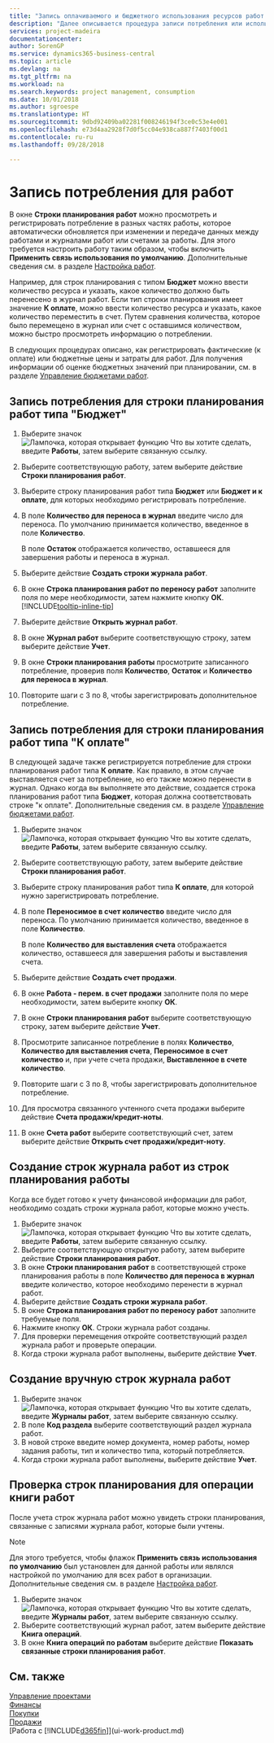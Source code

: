```yaml
---
title: "Запись оплачиваемого и бюджетного использования ресурсов работ | Документы Майкрософт"
description: "Далее описывается процедура записи потребления или использования товаров или ресурсов в работах для целей управления проектами."
services: project-madeira
documentationcenter: 
author: SorenGP
ms.service: dynamics365-business-central
ms.topic: article
ms.devlang: na
ms.tgt_pltfrm: na
ms.workload: na
ms.search.keywords: project management, consumption
ms.date: 10/01/2018
ms.author: sgroespe
ms.translationtype: HT
ms.sourcegitcommit: 9dbd92409ba02281f008246194f3ce0c53e4e001
ms.openlocfilehash: e73d4aa2928f7d0f5cc04e938ca887f7403f00d1
ms.contentlocale: ru-ru
ms.lasthandoff: 09/28/2018

---
```

# <a name="record-usage-for-jobs"></a>Запись потребления для работ
В окне **Строки планирования работ** можно просмотреть и регистрировать потребление в разных частях работы, которое автоматически обновляется при изменении и передаче данных между работами и журналами работ или счетами за работы. Для этого требуется настроить работу таким образом, чтобы включить **Применить связь использования по умолчанию**. Дополнительные сведения см. в разделе [Настройка работ](projects-how-setup-jobs.md).  

Например, для строк планирования с типом **Бюджет** можно ввести количество ресурса и указать, какое количество должно быть перенесено в журнал работ. Если тип строки планирования имеет значение **К оплате**, можно ввести количество ресурса и указать, какое количество переместить в счет. Путем сравнения количества, которое было перемещено в журнал или счет с оставшимся количеством, можно быстро просмотреть информацию о потреблении.

В следующих процедурах описано, как регистрировать фактические (к оплате) или бюджетные цены и затраты для работ. Для получения информации об оценке бюджетных значений при планировании, см. в разделе [Управление бюджетами работ](projects-how-manage-budgets.md).

## <a name="to-record-usage-for-a-job-planning-line-of-type-budget"></a>Запись потребления для строки планирования работ типа "Бюджет"
1. Выберите значок ![Лампочка, которая открывает функцию Что вы хотите сделать](media/ui-search/search_small.png "Что вы хотите сделать"), введите **Работы**, затем выберите связанную ссылку.  
2. Выберите соответствующую работу, затем выберите действие **Строки планирования работ**.
3. Выберите строку планирования работ типа **Бюджет** или **Бюджет и к оплате**, для которых необходимо регистрировать потребление.
4. В поле **Количество для переноса в журнал** введите число для переноса. По умолчанию принимается количество, введенное в поле **Количество**.

    В поле **Остаток** отображается количество, оставшееся для завершения работы и переноса в журнал.  
5. Выберите действие **Создать строки журнала работ**.
6. В окне **Строка планирования работ по переносу работ** заполните поля по мере необходимости, затем нажмите кнопку **ОК**. [!INCLUDE[tooltip-inline-tip](includes/tooltip-inline-tip_md.md)]
7. Выберите действие **Открыть журнал работ**.  
8. В окне **Журнал работ** выберите соответствующую строку, затем выберите действие **Учет**.
9. В окне **Строки планирования работы** просмотрите записанного потребление, проверив поля **Количество**, **Остаток** и **Количество для переноса в журнал**.  
10. Повторите шаги с 3 по 8, чтобы зарегистрировать дополнительное потребление.  

## <a name="to-record-usage-for-a-job-planning-line-of-type-billable"></a>Запись потребления для строки планирования работ типа "К оплате"
В следующей задаче также регистрируется потребление для строки планирования работ типа **К оплате**. Как правило, в этом случае выставляется счет за потребление, но его также можно перенести в журнал. Однако когда вы выполняете это действие, создается строка планирования работ типа **Бюджет**, которая должна соответствовать строке "к оплате". Дополнительные сведения см. в разделе [Управление бюджетами работ](projects-how-manage-budgets.md).

1. Выберите значок ![Лампочка, которая открывает функцию Что вы хотите сделать](media/ui-search/search_small.png "Что вы хотите сделать"), введите **Работы**, затем выберите связанную ссылку.
2. Выберите соответствующую работу, затем выберите действие **Строки планирования работ**.  
3. Выберите строку планирования работ типа **К оплате**, для которой нужно зарегистрировать потребление.
4. В поле **Переносимое в счет количество** введите число для переноса. По умолчанию принимается количество, введенное в поле **Количество**.

    В поле **Количество для выставления счета** отображается количество, оставшееся для завершения работы и выставления счета.  
5. Выберите действие **Создать счет продажи**.
6. В окне **Работа - перем. в счет продажи** заполните поля по мере необходимости, затем выберите кнопку **ОК**.
7. В окне **Строки планирования работ** выберите соответствующую строку, затем выберите действие **Учет**.
8. Просмотрите записанное потребление в полях **Количество**, **Количество для выставления счета**, **Переносимое в счет количество** и, при учете счета продажи, **Выставленное в счете количество**.
9. Повторите шаги с 3 по 8, чтобы зарегистрировать дополнительное потребление.  
10. Для просмотра связанного учтенного счета продажи выберите действие **Счета продажи/кредит-ноты**.  
11. В окне **Счета работ** выберите соответствующий счет, затем выберите действие **Открыть счет продажи/кредит-ноту**.         

## <a name="to-create-job-journal-lines-from-job-planning-lines"></a>Создание строк журнала работ из строк планирования работы
Когда все будет готово к учету финансовой информации для работ, необходимо создать строки журнала работ, которые можно учесть.

1. Выберите значок ![Лампочка, которая открывает функцию Что вы хотите сделать](media/ui-search/search_small.png "Что вы хотите сделать"), введите **Работы**, затем выберите связанную ссылку.  
2. Выберите соответствующую открытую работу, затем выберите действие **Строки планирования работ**.  
3. В окне **Строки планирования работ** в соответствующей строке планирования работы в поле **Количество для переноса в журнал** введите количество, которое необходимо перенести в журнал работ.  
4. Выберите действие **Создать строки журнала работ**.
5. В окне **Строка планирования работ по переносу работ** заполните требуемые поля.  
6. Нажмите кнопку **ОК**. Строки журнала работ созданы.
7. Для проверки перемещения откройте соответствующий раздел журнала работ и проверьте операции.  
8. Когда строки журнала работ выполнены, выберите действие **Учет**.  

## <a name="to-create-job-journal-lines-manually"></a>Создание вручную строк журнала работ
1. Выберите значок ![Лампочка, которая открывает функцию Что вы хотите сделать](media/ui-search/search_small.png "Что вы хотите сделать"), введите **Журналы работ**, затем выберите связанную ссылку.  
2. В поле **Код раздела** выберите соответствующий раздел журнала работ.  
3. В новой строке введите номер документа, номер работы, номер задания работы, тип и количество типа, который потребляется.  
4. Когда строки журнала работ выполнены, выберите действие **Учет**.  

## <a name="to-review-planning-lines-for-a-job-ledger-entry"></a>Проверка строк планирования для операции книги работ
После учета строк журнала работ можно увидеть строки планирования, связанные с записями журнала работ, которые были учтены.

> [!NOTE]  
>   Для этого требуется, чтобы флажок **Применить связь использования по умолчанию** был установлен для данной работы или являлся настройкой по умолчанию для всех работ в организации. Дополнительные сведения см. в разделе [Настройка работ](projects-how-setup-jobs.md).  

1. Выберите значок ![Лампочка, которая открывает функцию Что вы хотите сделать](media/ui-search/search_small.png "Что вы хотите сделать"), введите **Журналы работ**, затем выберите связанную ссылку.  
2. Выберите соответствующий журнал работ, затем выберите действие **Книга операций**.  
3. В окне **Книга операций по работам** выберите действие **Показать связанные строки планирования работ**.

## <a name="see-also"></a>См. также
[Управление проектами](projects-manage-projects.md)  
[Финансы](finance.md)  
[Покупки](purchasing-manage-purchasing.md)         
[Продажи](sales-manage-sales.md)      
[Работа с [!INCLUDE[d365fin](includes/d365fin_md.md)]](ui-work-product.md)  

